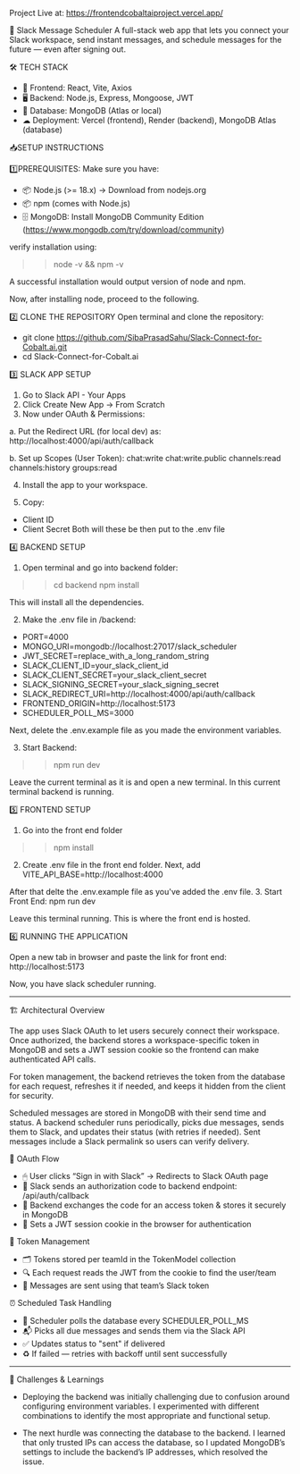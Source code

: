 Project Live at: https://frontendcobaltaiproject.vercel.app/

💬 Slack Message Scheduler
A full-stack web app that lets you connect your Slack workspace, send instant 
messages, and schedule messages for the future — even after signing out.

🛠 TECH STACK

- 🎨 Frontend: React, Vite, Axios
- 🖥 Backend: Node.js, Express, Mongoose, JWT
- 💾 Database: MongoDB (Atlas or local)
- ☁ Deployment: Vercel (frontend), Render (backend), 
MongoDB Atlas (database)



📥SETUP INSTRUCTIONS

1️⃣PREREQUISITES:
Make sure you have:

- 📦 Node.js (>= 18.x) → Download from nodejs.org
- 📦 npm (comes with Node.js)
- 🗄 MongoDB: Install MongoDB Community Edition 
(https://www.mongodb.com/try/download/community)

verify installation using:
>> node -v && npm -v

A successful installation would output version of 
node and npm.

Now, after installing node, proceed to the following.

2️⃣ CLONE THE REPOSITORY
Open terminal and clone the repository:
- git clone https://github.com/SibaPrasadSahu/Slack-Connect-for-Cobalt.ai.git
- cd Slack-Connect-for-Cobalt.ai

3️⃣ SLACK APP SETUP

1. Go to Slack API - Your Apps
2. Click Create New App → From Scratch
3. Now under OAuth & Permissions:

a. Put the Redirect URL (for local dev) as:
http://localhost:4000/api/auth/callback

b. Set up Scopes (User Token):
chat:write
chat:write.public
channels:read
channels:history
groups:read

4. Install the app to your workspace.

5. Copy:
- Client ID
- Client Secret
Both will these be then put to the .env file

4️⃣ BACKEND SETUP

1. Open terminal and go into backend folder:
>> cd backend
>> npm install

This will install all the dependencies.

2. Make the .env file in /backend:

- PORT=4000
- MONGO_URI=mongodb://localhost:27017/slack_scheduler
- JWT_SECRET=replace_with_a_long_random_string
- SLACK_CLIENT_ID=your_slack_client_id
- SLACK_CLIENT_SECRET=your_slack_client_secret
- SLACK_SIGNING_SECRET=your_slack_signing_secret
- SLACK_REDIRECT_URI=http://localhost:4000/api/auth/callback
- FRONTEND_ORIGIN=http://localhost:5173
- SCHEDULER_POLL_MS=3000

Next, delete the .env.example file as you made the environment variables.

3. Start Backend:
>> npm run dev

Leave the current terminal as it is and open a new terminal.
In this current terminal backend is running.

5️⃣ FRONTEND SETUP

1. Go into the front end folder
>> npm install

2. Create .env file in the front end folder.
Next, add VITE_API_BASE=http://localhost:4000

After that delte the .env.example file as you've added the .env file.
3. Start Front End:
npm run dev

Leave this terminal running. This is where the front end 
is hosted.

6️⃣ RUNNING THE APPLICATION

Open a new tab in browser and paste the link for front end:
http://localhost:5173

Now, you have slack scheduler running.
____________________________________________________________________________________

🏗 Architectural Overview

The app uses Slack OAuth to let users securely connect their workspace. Once authorized, 
the backend stores a workspace-specific token in MongoDB and sets a JWT 
session cookie so the frontend can make authenticated API calls.

For token management, the backend retrieves the token from the
database for each request, refreshes it if needed, and keeps 
it hidden from the client for security.

Scheduled messages are stored in MongoDB with their send time and status. A backend scheduler 
runs periodically, picks due messages, sends them to Slack, and updates their 
status (with retries if needed). Sent messages include a Slack permalink so users can verify delivery.

🔐 OAuth Flow
   - 🖱 User clicks “Sign in with Slack” → Redirects to Slack OAuth page
   - 📩 Slack sends an authorization code to backend endpoint: /api/auth/callback
   - 🔄 Backend exchanges the code for an access token & stores it securely in MongoDB
   - 🍪 Sets a JWT session cookie in the browser for authentication

🔑 Token Management
   - 🗂 Tokens stored per teamId in the TokenModel collection
   - 🔍 Each request reads the JWT from the cookie to find the user/team
   - 💬 Messages are sent using that team’s Slack token

⏰ Scheduled Task Handling
   - 🔄 Scheduler polls the database every SCHEDULER_POLL_MS
   - 📬 Picks all due messages and sends them via the Slack API
   - ✅ Updates status to "sent" if delivered
   - ♻ If failed — retries with backoff until sent successfully

____________________________________________________________________________________

🧠 Challenges & Learnings

   - Deploying the backend was initially challenging due to confusion 
   around configuring environment variables. I experimented with 
   different combinations to identify the most appropriate and 
   functional setup.

   - The next hurdle was connecting the database to the backend. I 
   learned that only trusted IPs can access the database, so I updated 
   MongoDB’s settings to include the backend’s IP addresses, which 
   resolved the issue.
